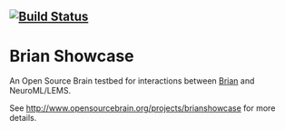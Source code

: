 [![Build Status](https://travis-ci.org/OpenSourceBrain/BrianShowcase.svg?branch=master)](https://travis-ci.org/OpenSourceBrain/BrianShowcase)
----------------------------------------------------------------------------------------------

Brian Showcase
==============

An Open Source Brain testbed for interactions between [Brian](http://briansimulator.org) and NeuroML/LEMS.

See http://www.opensourcebrain.org/projects/brianshowcase for more details.
